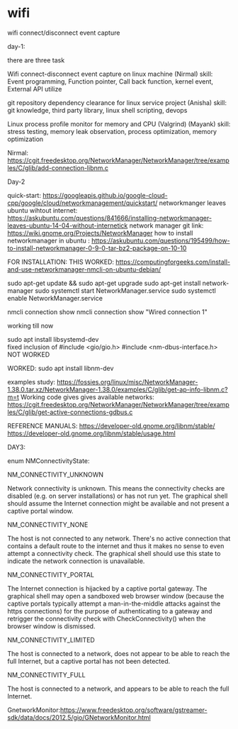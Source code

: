 # wifi
wifi connect/disconnect event capture

day-1:

there are three task

Wifi connect-disconnect event capture on linux machine (Nirmal)
skill: Event programming, Function pointer, Call back function, kernel event, External API utilize

git repository dependency clearance for linux service project (Anisha)
skill: git knowledge, third party library, linux shell scripting, devops

Linux process profile monitor for memory and CPU (Valgrind) (Mayank)
skill: stress testing, memory leak observation, process optimization, memory optimization



Nirmal:
https://cgit.freedesktop.org/NetworkManager/NetworkManager/tree/examples/C/glib/add-connection-libnm.c





Day-2

quick-start: https://googleapis.github.io/google-cloud-cpp/google/cloud/networkmanagement/quickstart/
networkmanger leaves ubuntu wihtout internet: https://askubuntu.com/questions/841666/installing-networkmanager-leaves-ubuntu-14-04-without-internetick
network manager git link: https://wiki.gnome.org/Projects/NetworkManager
how to install networkmanager in ubuntu : https://askubuntu.com/questions/195499/how-to-install-networkmanager-0-9-0-tar-bz2-package-on-10-10


FOR INSTALLATION: 
THIS WORKED:  https://computingforgeeks.com/install-and-use-networkmanager-nmcli-on-ubuntu-debian/


sudo apt-get update && sudo apt-get upgrade
sudo apt-get install network-manager
sudo systemctl start NetworkManager.service
sudo systemctl enable NetworkManager.service


nmcli connection show
nmcli connection show "Wired connection 1"

working till now


sudo apt install libsystemd-dev  
fixed inclusion of
#include <gio/gio.h>
#include <nm-dbus-interface.h>
NOT WORKED





WORKED: sudo apt install libnm-dev



examples study:
https://fossies.org/linux/misc/NetworkManager-1.38.0.tar.xz/NetworkManager-1.38.0/examples/C/glib/get-ap-info-libnm.c?m=t
Working code gives gives available networks: https://cgit.freedesktop.org/NetworkManager/NetworkManager/tree/examples/C/glib/get-active-connections-gdbus.c


REFERENCE MANUALS:
https://developer-old.gnome.org/libnm/stable/
https://developer-old.gnome.org/libnm/stable/usage.html





DAY3:

enum NMConnectivityState:

NM_CONNECTIVITY_UNKNOWN

Network connectivity is unknown. This means the connectivity checks are disabled (e.g. on server installations) or has not run yet. The graphical shell should assume the Internet connection might be available and not present a captive portal window.

 
NM_CONNECTIVITY_NONE

The host is not connected to any network. There's no active connection that contains a default route to the internet and thus it makes no sense to even attempt a connectivity check. The graphical shell should use this state to indicate the network connection is unavailable.

 
NM_CONNECTIVITY_PORTAL

The Internet connection is hijacked by a captive portal gateway. The graphical shell may open a sandboxed web browser window (because the captive portals typically attempt a man-in-the-middle attacks against the https connections) for the purpose of authenticating to a gateway and retrigger the connectivity check with CheckConnectivity() when the browser window is dismissed.

 
NM_CONNECTIVITY_LIMITED

The host is connected to a network, does not appear to be able to reach the full Internet, but a captive portal has not been detected.

 
NM_CONNECTIVITY_FULL

The host is connected to a network, and appears to be able to reach the full Internet.

GnetworkMonitor:https://www.freedesktop.org/software/gstreamer-sdk/data/docs/2012.5/gio/GNetworkMonitor.html